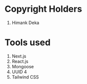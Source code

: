 # Copyright Holders

1. Himank Deka

# Tools used

1. Next.js
2. React.js
3. Mongoose
4. UUID 4
5. Tailwind CSS
